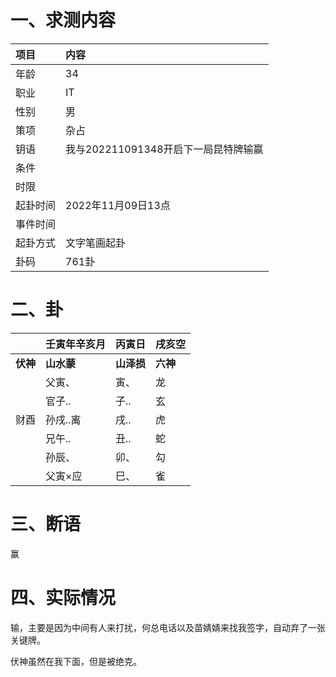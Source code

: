 # 一、求测内容

| 项目     | 内容                                 |
| :------- | :----------------------------------- |
| 年龄     | 34                                   |
| 职业     | IT                                   |
| 性别     | 男                                   |
| 策项     | 杂占                                 |
| 钥语     | 我与202211091348开启下一局昆特牌输赢 |
| 条件     |                                      |
| 时限     |                                      |
| 起卦时间 | 2022年11月09日13点                   |
| 事件时间 |                                      |
| 起卦方式 | 文字笔画起卦                         |
| 卦码     | 761卦                                |

# 二、卦

|                | 壬寅年辛亥月     | 丙寅日           | 戌亥空         |
| :------------- | :--------------- | :--------------- | :------------- |
| **伏神** | **山水蒙** | **山泽损** | **六神** |
|                | 父寅、           | 寅、             | 龙             |
|                | 官子..           | 子..             | 玄             |
| 财酉           | 孙戌..离         | 戌..             | 虎             |
|                | 兄午..           | 丑..             | 蛇             |
|                | 孙辰、           | 卯、             | 勾             |
|                | 父寅×应         | 巳、             | 雀             |

# 三、断语

赢

# 四、实际情况

输，主要是因为中间有人来打扰，何总电话以及苗婧婧来找我签字，自动弃了一张关键牌。

伏神虽然在我下面，但是被绝克。
